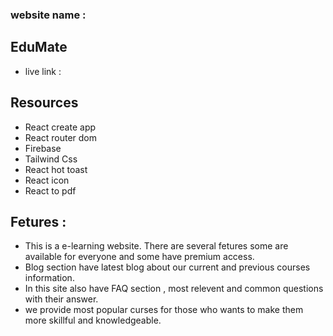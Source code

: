 ### website name :
## EduMate

- live link : 

## Resources 
- React create app
- React router dom
- Firebase 
- Tailwind Css
- React hot toast
- React icon
- React to pdf 


## Fetures :
 - This is a e-learning website. There are several fetures some are available for everyone and some have premium access.
 - Blog section have latest blog about our current and previous courses information.
 - In this site also have FAQ section , most relevent and common questions with their answer.
 - we provide most popular curses for those who wants to make them more skillful and knowledgeable.

